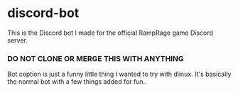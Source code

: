 # discord-bot
This is the Discord bot I made for the official RampRage game Discord server.

### DO NOT CLONE OR MERGE THIS WITH ANYTHING

Bot ception is just a funny little thing I wanted to try with dlinux. It's basically the normal bot with a few things added for fun.
